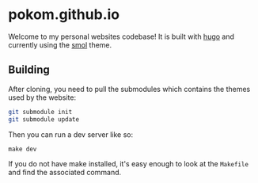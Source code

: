 # pokom.github.io

Welcome to my personal websites codebase!
It is built with [hugo](https://gohugo.io/) and currently using the [smol](https://github.com/colorchestra/smol) theme.

## Building

After cloning, you need to pull the submodules which contains the themes used by the website:

```sh
git submodule init
git submodule update
```

Then you can run a dev server like so:

```
make dev
```

If you do not have make installed, it's easy enough to look at the `Makefile` and find the associated command.
